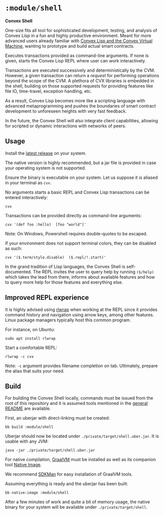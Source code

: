 # `:module/shell`

**Convex Shell**

One-size fits all tool for sophisticated development, testing, and analysis of
Convex Lisp in a fun and highly productive environment. Meant for more advanced
users already familiar with [Convex Lisp and the Convex Virtual
Machine](https://convex.world/cvm), wanting to prototype and build actual smart
contracts.

Executes transactions provided as command-line arguments. If none is given,
starts the Convex Lisp REPL where user can work interactively.

Transactions are executed successively and deterministically by the CVM.
However, a given transaction can return a *request* for performing operations
beyond the scope of the CVM. A plethora of CVX libraries is embedded in the
shell, building on those supported requests for providing features like file IO,
time-travel, exception handling, etc.

As a result, Convex Lisp becomes more like a scripting language with advanced
metaprogramming and pushes the boundaries of smart contract development to
unforeseen heights with very fast feedback.

In the future, the Convex Shell will also integrate client capabilities,
allowing for scripted or dynamic interactions with networks of peers.


## Usage

Install the [latest
release](https://github.com/Convex-Dev/convex.cljc/releases/tag/run%2F0.0.0-alpha3)
on your system.

The native version is highly recommended, but a jar file is provided in case
your operating system is not supported.

Ensure the binary is executable on your system. Let us suppose it is aliased in
your terminal as `cvx`.

No arguments starts a basic REPL and Convex Lisp transactions can be entered
interactively:

    cvx

Transactions can be provided directly as command-line arguments:

    cvx '(def foo :hello)  [foo "world"]'

Note: On Windows, Powershell requires double-quotes to be escaped.

If your environment does not support terminal colors, they can be disabled as
such:

    cvx '($.term/style.disable)  ($.repl/!.start)'

In the grand tradition of Lisp languages, the Convex Shell is self-documented.
The REPL invites the user to query help by running `($/help)` which takes the lead
from there, informs about available features and how to query more help for
those features and everything else.


## Improved REPL experience

It is highly advised using [rlwrap](https://github.com/hanslub42/rlwrap) when
working at the REPL since it provides command history and navigation using arrow
keys, among other features. Linux package managers typically host this common
program.

For instance, on Ubuntu:

    sudo apt install rlwrap

Start a comfortable REPL:

    rlwrap -c cvx

Note: `-c` argument provides filename completion on tab. Ultimately, prepare the
alias that suits your need.


## Build

For building the Convex Shell locally, commands must be issued from the root of
this repository and it is assumed tools mentioned in the [general
README](../../README.md) are available. 

First, an uberjar with direct-linking must be created:

    bb build :module/shell

Uberjar should now be located under `./private/target/shell.uber.jar`. It is
usable with any JVM:

    java -jar ./private/target/shell.uber.jar

For native compilation, [GraalVM](https://www.graalvm.org/docs/getting-started/)
must be installed as well as its companion tool [Native
Image](https://www.graalvm.org/reference-manual/native-image/#install-native-image).

We recommend [SDKMan](https://sdkman.io) for easy installation of GraalVM tools.

Assuming everything is ready and the uberjar has been built:

    bb native:image :module/shell

After a few minutes of work and quite a bit of memory usage, the native binary
for your system will be available under `./private/target/shell`.
